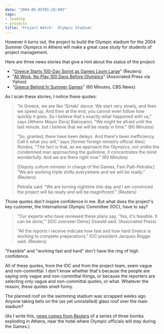 ```yaml
---
date: "2004-05-05T01:20:00Z"
tags:
- leading
- projects
title: 'Project Watch:  Olympic Stadium'
---
```


<p> However it turns out, the project to build the Olympic stadium for the 2004 Summer Olympics in Athens will make a great case study for students of project management. </p>
<p> Here are three news stories that give a hint about the status of the project: </p>
<ul>
<li>"<a href="http://www.reuters.com/printerFriendlyPopup.jhtml?type=topNews&amp;storyID=5036419">Greece Starts 100-Day Sprint as Games Loom Large</a>" (Reuters)</li>
<li>"<a href="http://news.yahoo.com/news?tmpl=story&amp;cid=554&amp;u=/ap/20040504/ap_on_sp_ol/oly_athens_100_days_1&amp;printer=1">All Work, No Play 100 Days Before Olympics</a>" (Associated Press via Yahoo)</li>
<li>"<a href="http://www.cbsnews.com/stories/2004/04/09/60minutes/main611169.shtml">Greece Behind In Summer Games</a>" (60 Minutes, CBS News)</li>
</ul>
<p> As I scan these stories, I notice these quotes: </p>
<blockquote>
<p> "In Greece, we are like ‘Sirtaki' dance. We start very slowly, and then we speed up. And then at the end, you cannot even follow how quickly it goes. So I believe that's exactly what happened with us," says [Athens Mayor Dora] Bakoyanni. "We might be afraid until the last minute, but I believe that we will be ready in time." (60 Minutes) </p>
<p> "So, granted, there have been delays. And there's been inefficiency. Call it what you will," says [former foreign ministry official Alex] Rondos. "The fact is that, as we approach the Olympics, not unlike the condemned man approaching the guillotine, it concentrates the mind wonderfully. And we are there right now." (60 Minutes) </p>
<p> [Deputy culture minister in charge of the Games, Fani Palli-Petralia:] "We are working triple shifts everywhere and we will be ready." (Reuters) </p>
<p> Petralia said: "We are turning nightime into day and I am convinced the project will be ready and will be magnificent." (Reuters) </p>
</blockquote>
<p> Those quotes don't inspire confidence in me.  But what does the project's key customer, the International Olympic Committee (IOC), have to say? </p>
<blockquote>
<p> "Our experts who have reviewed these plans say, 'Yes, it's feasible. It can be done,'" [IOC overseer Denis] Oswald said. (Associated Press) </p>
<p> "All the reports I receive indicate how fast and how hard Greece is working to complete preparations," IOC president Jacques Rogge said. (Reuters) </p>
</blockquote>
<p> "Feasible" and "working fast and hard" don't have the ring of high confidence. </p>
<p> All of these quotes, from the IOC and from the project team, seem vague and non-committal.  I don't know whether that's because the people are saying only vague and non-committal things, or because the reporters are selecting only vague and non-committal quotes, or what.  Whatever the reason, these quotes smell funny. </p>
<p> The planned roof on the swimming stadium was scrapped weeks ago.  Anyone taking bets on the (as yet uninstalled) glass roof over the main stadium? </p>
<p> (As I write this, <a href="http://www.reuters.com/printerFriendlyPopup.jhtml?type=worldNews&amp;storyID=5042474">news comes from Reuters</a> of a series of three bombs exploding in Athens, near the hotel where Olympic officials will stay during the Games.) </p>
